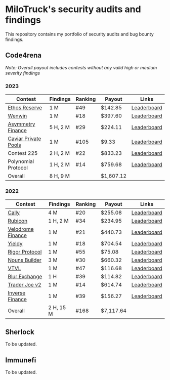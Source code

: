 # MiloTruck's security audits and findings

This repository contains my portfolio of security audits and bug bounty findings.

## Code4rena

_Note: Overall payout includes contests without any valid high or medium severity findings_

### 2023
| Contest | Findings | Ranking | Payout | Links |
| - | - | - | - | - |
| [Ethos Reserve](/code4rena/2023-02-ethos.md) | 1 M | #49 | $142.85 | [Leaderboard](https://code4rena.com/contests/2023-02-ethos-reserve-contest) |
| [Wenwin](/code4rena/2023-03-wenwin.md) | 1 M | #18 | $397.60 | [Leaderboard](https://code4rena.com/contests/2023-03-wenwin-contest) |
| [Asymmetry Finance](/code4rena/2023-03-asymmetry.md) | 5 H, 2 M | #29 | $224.11 | [Leaderboard](https://code4rena.com/contests/2023-03-asymmetry-contest) |
| [Caviar Private Pools](/code4rena/2023-04-caviar.md) | 1 M | #105 | $9.33 | [Leaderboard](https://code4rena.com/contests/2023-04-caviar-private-pools) |
| Contest 225 | 2 H, 2 M | #22 | $833.23 | [Leaderboard](https://code4rena.com/contests/2023-03-contest-225-contest) |
| Polynomial Protocol | 1 H, 2 M | #14 | $759.68 | [Leaderboard](https://code4rena.com/contests/2023-03-polynomial-protocol-contest) |
| Overall | 8 H, 9 M |  | $1,607.12 |  |

### 2022
| Contest | Findings | Ranking | Payout | Links |
| - | - | - | - | - |
| [Cally](/code4rena/2022-05-cally.md) | 4 M | #20 | $255.08 | [Leaderboard](https://code4rena.com/contests/2022-05-cally-contest) |
| [Rubicon](/code4rena/2022-05-rubicon.md) | 1 H, 2 M | #34 | $234.95 | [Leaderboard](https://code4rena.com/contests/2022-05-rubicon-contest) |
| [Velodrome Finance](/code4rena/2022-05-velodrome.md) | 1 M | #21 | $440.73 | [Leaderboard](https://code4rena.com/contests/2022-05-velodrome-finance-contest) |
| [Yieldy](/code4rena/2022-06-yieldy.md) | 1 M | #18 | $704.54 | [Leaderboard](https://code4rena.com/contests/2022-06-yieldy-contest) |
| [Rigor Protocol](/code4rena/2022-08-rigor.md) | 1 M | #55 | $75.08 | [Leaderboard](https://code4rena.com/contests/2022-08-rigor-protocol-contest) |
| [Nouns Builder](/code4rena/2022-09-nouns-builder.md) | 3 M | #30 | $660.32 | [Leaderboard](https://code4rena.com/contests/2022-09-nouns-builder-contest) |
| [VTVL](/code4rena/2022-09-vtvl.md) | 1 M | #47 | $116.68 | [Leaderboard](https://code4rena.com/contests/2022-09-vtvl-contest) |
| [Blur Exchange](/code4rena/2022-10-blur.md) | 1 H | #39 | $114.82 | [Leaderboard](https://code4rena.com/contests/2022-10-blur-exchange-contest)
| [Trader Joe v2](/code4rena/2022-10-traderjoe.md) | 1 M | #14 | $614.74 | [Leaderboard](https://code4rena.com/contests/2022-10-trader-joe-v2-contest) |
| [Inverse Finance](/code4rena/2022-10-inverse.md) | 1 M | #39 | $156.27 | [Leaderboard](https://code4rena.com/contests/2022-10-inverse-finance-contest) |
| Overall | 2 H, 15 M | #168 | $7,117.64 |  |

## Sherlock

To be updated.

## Immunefi

To be updated.
